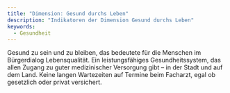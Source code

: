```yaml
---
title: "Dimension: Gesund durchs Leben"
description: "Indikatoren der Dimension Gesund durchs Leben"
keywords:
  - Gesundheit
---
```


Gesund zu sein und zu bleiben, das bedeutete für die Menschen im Bürgerdialog Lebensqualität. Ein leistungsfähiges Gesundheitssystem, das allen Zugang zu guter medizinischer Versorgung gibt – in der Stadt und auf dem Land. Keine langen Wartezeiten auf Termine beim Facharzt, egal ob gesetzlich oder privat versichert.
